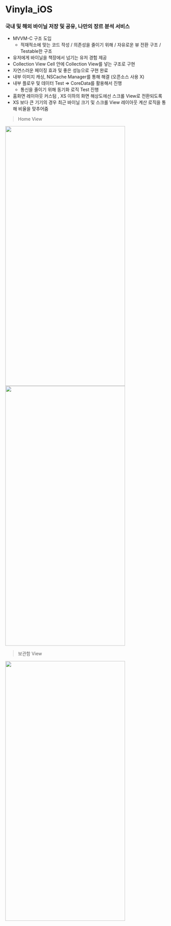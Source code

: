 # Vinyla_iOS

### 국내 및 해외 바이닐 저장 및 공유, 나만의 장르 분석 서비스

- MVVM-C 구조 도입
    - 적재적소에 맞는 코드 작성 / 의존성을 줄이기 위해 / 자유로운 뷰 전환 구조 / Testable한 구조
- 유저에게 바이닐을 책장에서 넘기는 유저 경험 제공
 - Collection View Cell 안에 Collection View를 넣는 구조로 구현
 - 자연스러운 페이징 효과 및 좋은 성능으로 구현 완료
- 내부 이미지 캐싱, NSCache Manager를 통해 해결 (오픈소스 사용 X)
- 내부 플로우 및 데이터 Test => CoreData를 활용해서 진행
   - 통신을 줄이기 위해 동기화 로직 Test 진행
- 홈화면 레이아웃 커스텀 , XS 이하의 화면 해상도에선 스크롤 View로 전환되도록
- XS 보다 큰 기기의 경우 최근 바이닐 크기 및 스크롤 View 레이아웃 계산 로직을 통해 비율을 맞추어줌

> Home View

<img src="https://user-images.githubusercontent.com/55793344/132819324-3264e2f2-a32d-470e-9dda-1f27e4532432.png" width="375" height="812"> <img src="https://user-images.githubusercontent.com/55793344/132819338-b22fb5d9-78b8-44a4-b0a4-5a74520c4156.png" width="375" height="812"> 

> 보관함 View

<img src="https://user-images.githubusercontent.com/55793344/132819665-c983f9c1-eda5-4e7c-9d94-8ba07d526c20.gif" width="375" height="812">
